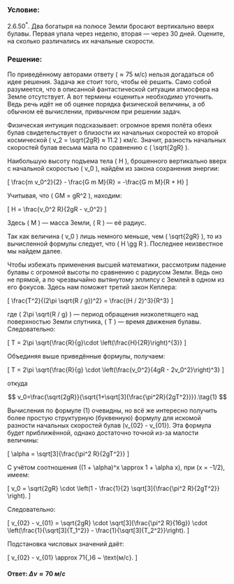 ###  Условие: 

$2.6.50^*.$ Два богатыря на полюсе Земли бросают вертикально вверх булавы. Первая упала через неделю, вторая — через $30$ дней. Оцените, на сколько различались их начальные скорости. 

###  Решение: 

По приведённому авторами ответу $(\approx 75 \mathrm{~м/с})$ нельзя догадаться об идее решения. Задача же стоит того, чтобы её решить. Само собой разумеется, что в описанной фантастической ситуации атмосфера на Земле отсутствует. А вот термины «оценить» необходимо уточнить. Ведь речь идёт не об оценке порядка физической величины, а об обычном её вычислении, привычном при решении задач.

Физическая интуиция подсказывает: огромное время полёта обеих булав свидетельствует о близости их начальных скоростей ко второй космической \( v_2 = \sqrt{2gR} ≈ 11.2 \) км/с. Значит, разность начальных скоростей булав весьма мала по сравнению с \( \sqrt{2gR} \).

Наибольшую высоту подъема тела \( H \), брошенного вертикально вверх с начальной скоростью \( v_0 \), найдём из закона сохранения энергии:

\[
\frac{m v_0^2}{2} - \frac{G m M}{R} = -\frac{G m M}{R + H}
\]

Учитывая, что \( GM = gR^2 \), находим:

\[
H = \frac{v_0^2 R}{2gR - v_0^2}
\]

Здесь \( M \) — масса Земли, \( R \) — её радиус.

Так как величина \( v_0 \) лишь немного меньше, чем \( \sqrt{2gR} \), то из вычисленной формулы следует, что \( H \gg R \). Последнее неизвестное мы найдем далее.

Чтобы избежать применения высшей математики, рассмотрим падение булавы с огромной высоты по сравнению с радиусом Земли. Ведь оно не прямой, а по чрезвычайно вытянутому эллипсу с Землей в одном из его фокусов. Здесь нам поможет третий закон Кеплера:

\[
\frac{T^2}{(2\pi \sqrt{R / g})^2} = \frac{(H / 2)^3}{R^3}
\]

где \( 2\pi \sqrt{R / g} \) — период обращения низколетящего над поверхностью Земли спутника, \( T \) — время движения булавы. Следовательно:

\[
T = 2\pi \sqrt{\frac{R}{g}\cdot \left(\frac{H}{2R}\right)^{3}} 
\]

Объединяя выше приведённые формулы, получаем:

\[
T = 2\pi \sqrt{\frac{R}{g} \cdot \left(\frac{v_0^2}{4gR - 2v_0^2}\right)^3}
\]

откуда 

$$
v_0=\frac{\sqrt{2gR}}{\sqrt{1+\sqrt[3]{\frac{\pi^2R}{2gT^2}}}}.\tag{1}
$$

Вычисления по формуле (1) очевидны, но всё же интересно получить более простую структурную (буквенную) формулу для искомой разности начальных скоростей булав \(v_{02} - v_{01}\). Эта формула будет приближённой, однако достаточно точной из-за малости величины:

\[
\alpha = \sqrt[3]{\frac{\pi^2 R}{2gT^2}}
\]

С учётом соотношения \((1 + \alpha)^x \approx 1 + \alpha x\), при \(x = -1/2\), имеем:

\[
v_0 = \sqrt{2gR} \cdot \left(1 - \frac{1}{2} \sqrt[3]{\frac{\pi^2 R}{2gT^2}} \right).
\]

Следовательно:

\[
v_{02} - v_{01} = \sqrt{2gR} \cdot \sqrt[3]{\frac{\pi^2 R}{16g}} \cdot \left(\frac{1}{\sqrt[3]{T_1^2}} - \frac{1}{\sqrt[3]{T_2^2}}\right).
\]

Подстановка числовых значений даёт:

\[
v_{02} - v_{01} \approx 71{,}6 ~ \text{м/с}.
\]



####  Ответ: $\Delta v \approx 70 ~м/с$ 
